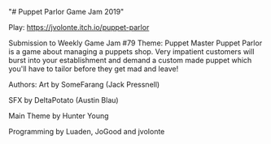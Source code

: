 "# Puppet Parlor Game Jam 2019" 

Play: https://jvolonte.itch.io/puppet-parlor

Submission to Weekly Game Jam #79
Theme: Puppet Master
Puppet Parlor is a game about managing a puppets shop. Very impatient customers will burst into your establishment and demand a custom made puppet which you'll have to tailor before they get mad and leave!

Authors:
Art by SomeFarang (Jack Pressnell)

SFX  by DeltaPotato (Austin Blau)

Main Theme by Hunter Young

Programming by Luaden, JoGood and jvolonte


